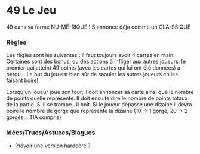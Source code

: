 # 49 Le Jeu
 49 dans sa forme NU-MÉ-RIQUE ! S'annonce déjà comme un CLA-SSIQUE

### Règles 

Les règles sont les suivantes : il faut toujours avoir 4 cartes en main. Certaines sont des bonus, ou des actions à infliger aux autres joueurs, le premier qui atteint 49 points (avec les cartes qui lui ont été données) a perdu... Le but du jeu est bien sûr de saouler les autres joueurs en les faisant boire!

Lorsqu'un joueur joue son tour, il doit annoncer sa carte ainsi que le nombre de points quelle représente. Il doit ensuite dire le nombre de points totaux de la partie. Si il se trompe.. Il boit. Si le joueur dépasse une dizaine il devra boire le nombre de gorgé que représente la dizaine (10 -> 1 gorgé, 20 -> 2 gorgés,.. TIA compris)  

### Idées/Trucs/Astuces/Blagues
* Prévoir une version hardcore ?
